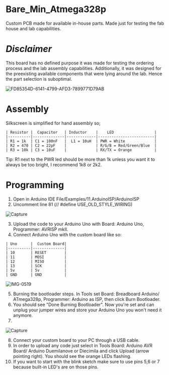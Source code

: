 # Bare_Min_Atmega328p
Custom PCB made for available in-house parts. Made just for testing the fab house and lab capabilities.

# *Disclaimer*

This board has no defined purpose it was made for testing the ordering process and the lab assembly capabilities. 
Additionally, it was designed for the preexisting available components that were lying around the lab. Hence the part selection is suboptimal.

![FD85354D-6141-4799-AFD3-7899771D79AB](https://github.com/cubeli27/Bare_Min_Atmega328p/assets/134604815/310bae56-21a8-453f-970b-b6daa55a1d49)

# Assembly

Silkscreen is simplified for hand assembly so;
 ```ignore
 | Resistor |  Capacitor   | Inductor    |    LED                  |
 |----------|--------------|-------------|-------------------------|
 | R1 = 1k  | C1 = 100nF   |  L1 = 10uH  | PWR = White             |
 | R2 = 470 | C2 = 22pF    |             | R/G/B = Red/Green/Blue  |
 | R3 = 10k | C3 = 10uF    |             | RX/TX = Orange          |

 ```


Tip: 
R1 next to the PWR led should be more than 1k unless you want it to always be too bright, I recommend 1k8 or 2k2.

# Programming
1. Open in Arduino IDE File/Examples/11.ArduinoISP/ArduinoISP
2. Uncomment line 81 (// #define USE_OLD_STYLE_WIRING) 

![Capture](https://github.com/cubeli27/Bare_Min_Atmega328p/assets/134604815/28f24a41-0049-4fdf-ba29-87c680bc72ed)

3. Upload the code to your Arduino Uno with Board: Arduino Uno, Programmer: AVRISP mkII.
4. Connect Arduino Uno with the custom board like so:
 ```ignore
 | Uno      |  Custom Board| 
 |----------|--------------|
 | 10       | RESET        |  
 | 11       | MOSI         | 
 | 12       | MISO         |  
 | 13       | SCK          |
 | 5v       | 5v           |
 | GND      | GND          |
 ```
![IMG-0519](https://github.com/cubeli27/Bare_Min_Atmega328p/assets/134604815/d84351ba-188d-4cdd-98d3-a7fc82aea7c9)

5. Burning the bootloader steps. In Tools set Board: Breadboard Arduino/ ATmega328p, Programmer: Arduino as ISP, then click Burn Bootloader.
6. You should see "Done Burning Bootloader". Now you're set and can unplug your jumper wires and store your Arduino Uno you won't need it anymore.
7. 
![Capture](https://github.com/cubeli27/Bare_Min_Atmega328p/assets/134604815/60ea35dd-088a-4fe0-80df-bdbf18407586)

8. Connect your custom board to your PC through a USB cable.
9. In order to upload any code just select in Tools Board: Arduino AVR Board/ Arduino Duemilanove or Diecimila and click Upload (arrow pointing right). You should see the orange LEDs flashing.
10. If you want to start with the blink sketch make sure to use pins 5,6 or 7 because built-in LED's are on those pins.












